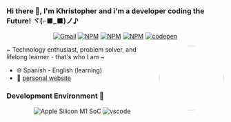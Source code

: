 ### Hi there 👋, I'm Khristopher and i'm a developer coding the Future! ヾ(⌐■_■)ノ♪

<p align="center">
    <a href="mailto:kkromans009@gmail.com" target="_blank"><img src="https://img.shields.io/badge/Gmail-D14836?style=for-the-badge&logo=gmail&logoColor=white" alt="Gmail"></a>
    <a href="https://www.npmjs.com/~khr1stopher" target="_blank"><img src="https://img.shields.io/badge/gitlab-%23181717.svg?style=for-the-badge&logo=gitlab&logoColor=white" alt="NPM"></a>
    <a href="https://www.npmjs.com/~khr1stopher" target="_blank"><img src="https://img.shields.io/badge/linkedin-%230077B5.svg?style=for-the-badge&logo=linkedin&logoColor=white" alt="NPM"></a>
    <a href="https://www.npmjs.com/~khr1stopher" target="_blank"><img src="https://img.shields.io/badge/NPM-%23CB3837.svg?style=for-the-badge&logo=npm&logoColor=white" alt="NPM"></a>
    <a href="https://www.npmjs.com/~khr1stopher" target="_blank"><img src="https://img.shields.io/badge/Codepen-000000?style=for-the-badge&logo=codepen&logoColor=white" alt="codepen"></a>
</p>

<img align="right" width="150px" src="https://i.pinimg.com/originals/d2/d6/95/d2d6959844e35107aa9cfe33cbf8bf04.jpg"  style="border-radius:50%"/>

~ Technology enthusiast, problem solver, and lifelong learner - that's who I am ~

- :globe_with_meridians: Spanish - English (learning)
- :link: [personal website](https://khristopherpineda.vercell.app)

<p>
</p>

### Development Environment 🍻

<p align="center">
  <img alt="Apple Silicon M1 SoC" src="https://img.shields.io/badge/macOS(M1)-e03a3a?style=flat-square&logo=apple&logoColor=white">
  <img alt="vscode" src="https://img.shields.io/badge/VSCode-3860c4?style=flat-square&logo=visual-studio-code&logoColor=white">
</p>
